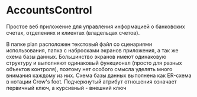# AccountsControl

Простое веб приложение для управления информацией о банковских счетах, отделениях и клиентах (владельцах счетов).

В папке plan расположен текстовый файл со сценариями использования, папка с набросками экранов приложения, а так же схема базы данных.
Большинство экранов имеют одинаковую структуру и выполняют одинаковый функционал (просто для разных объектов контроля), поэтому нет особого смысла
уделять много внимания каждому из них.
Схема базы данных выполнена как ER-схема в нотации Crow's foot. Подчеркнутый атрибут отношения означает первичный ключ, а курсивный - внешний ключ